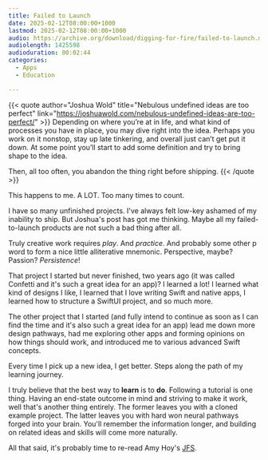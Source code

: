 ```yaml
---
title: Failed to Launch
date: 2025-02-12T08:00:00+1000
lastmod: 2025-02-12T08:00:00+1000
audio: https://archive.org/download/digging-for-fire/failed-to-launch.mp3
audiolength: 1425598
audioduration: 00:02:44
categories:
  - Apps
  - Education

---
```


{{< quote author="Joshua Wold" title="Nebulous undefined ideas are too perfect" link="https://joshuawold.com/nebulous-undefined-ideas-are-too-perfect/" >}}
Depending on where you’re at in life, and what kind of processes you have in place, you may dive right into the idea. Perhaps you work on it nonstop, stay up late tinkering, and overall just can’t get put it down. At some point you’ll start to add some definition and try to bring shape to the idea.

Then, all too often, you abandon the thing right before shipping.
{{< /quote >}}

This happens to me. A LOT. Too many times to count.

I have so many unfinished projects. I've always felt low-key ashamed of my inability to ship. But Joshua's post has got me thinking. Maybe all my failed-to-launch products are not such a bad thing after all.

<!--more-->

Truly creative work requires *play*. And *practice*. And probably some other p word to form a nice little alliterative mnemonic. Perspective, maybe? Passion? *Persistence*!

That project I started but never finished, two years ago (it was called Confetti and it's such a great idea for an app)? I learned a lot! I learned what kind of designs I like, I learned that I love writing Swift and native apps, I learned how to structure a SwiftUI project, and so much more.

The other project that I started (and fully intend to continue as soon as I can find the time and it's also such a great idea for an app) lead me down more design pathways, had me exploring other apps and forming opinions on how things should work, and introduced me to various advanced Swift concepts.

Every time I pick up a new idea, I get better. Steps along the path of my learning journey.

I truly believe that the best way to **learn** is to **do**. Following a tutorial is one thing. Having an end-state outcome in mind and striving to make it work, well that's another thing entirely. The former leaves you with a cloned example project. The latter leaves you with hard won neural pathways forged into your brain. You'll remember the information longer, and building on related ideas and skills will come more naturally.

All that said, it's probably time to re-read Amy Hoy's [JFS](https://stackingthebricks.com/just-fucking-ship/).